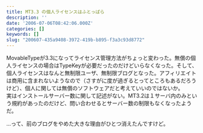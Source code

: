 ```yaml
---
title: MT3.3 の個人ライセンスはふとっぱら
description: ''
date: '2006-07-06T08:42:06.000Z'
categories: []
keywords: []
slug: "200607-435a9408-3972-419b-b895-f3a3c93d8772"
---
```

MovableTypeが3.3になってライセンス管理方法がちょっと変わった。無償の個人ライセンスの場合はTypeKeyが必要だったのだけどいらなくなった。そして、個人ライセンスはなんと無制限ユーザ、無制限ブログとなった。アフィリエイトは商用に含まれないようなので（さすがに度が過ぎるとってところもあるだろうけど）、個人に関しては無償のソフトウェアだと考えていいのではないか。  
実はインストールサーバー数に関して記述がない。MT3.2は１サーバ内のみという規約があったのだけど、問い合わせるとサーバー数の制限もなくなったようだ。

…って、前のブログをやめた大きな理由がひとつ消えたんですけど。